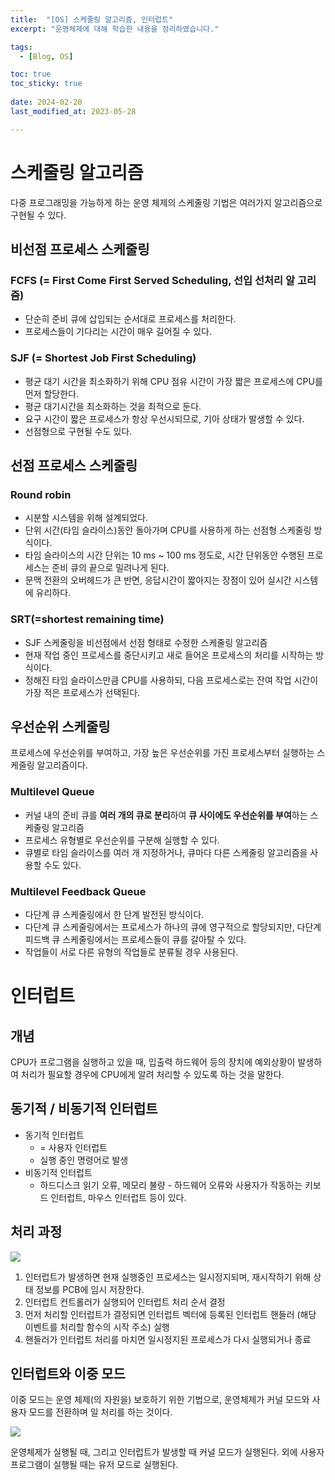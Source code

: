```yaml
---
title:  "[OS] 스케줄링 알고리즘, 인터럽트"
excerpt: "운영체제에 대해 학습한 내용을 정리하였습니다."

tags:
  - [Blog, OS]

toc: true
toc_sticky: true
 
date: 2024-02-20
last_modified_at: 2023-05-28

---
```


# 스케줄링 알고리즘

다중 프로그래밍을 가능하게 하는 운영 체제의 스케줄링 기법은 여러가지 알고리즘으로 구현될 수 있다.

## 비선점 프로세스 스케줄링

### FCFS (= First Come First Served Scheduling, 선입 선처리 알 고리즘)

- 단순히 준비 큐에 삽입되는 순서대로 프로세스를 처리한다.
- 프로세스들이 기다리는 시간이 매우 길어질 수 있다.

### SJF (= Shortest Job First Scheduling)

- 평균 대기 시간을 최소화하기 위해 CPU 점유 시간이 가장 짧은 프로세스에 CPU를 먼저 할당한다.
- 평균 대기시간을 최소화하는 것을 최적으로 둔다.
- 요구 시간이 짧은 프로세스가 항상 우선시되므로, 기아 상태가 발생할 수 있다.
- 선점형으로 구현될 수도 있다.

## 선점 프로세스 스케줄링

### Round robin

- 시분할 시스템을 위해 설계되었다.
- 단위 시간(타임 슬라이스)동안 돌아가며 CPU를 사용하게 하는 선점형 스케줄링 방식이다.
- 타임 슬라이스의 시간 단위는 10 ms ~ 100 ms 정도로, 시간 단위동안 수행된 프로세스는 준비 큐의 끝으로 밀려나게 된다. 
- 문맥 전환의 오버헤드가 큰 반면, 응답시간이 짧아지는 장점이 있어 실시간 시스템에 유리하다.

### SRT(=shortest remaining time)

- SJF 스케줄링을 비선점에서 선점 형태로 수정한 스케줄링 알고리즘
- 현재 작업 중인 프로세스를 중단시키고 새로 들어온 프로세스의 처리를 시작하는 방식이다.
- 정해진 타임 슬라이스만큼 CPU를 사용하되, 다음 프로세스로는 잔여 작업 시간이 가장 적은 프로세스가 선택된다.

## 우선순위 스케줄링

프로세스에 우선순위를 부여하고, 가장 높은 우선순위를 가진 프로세스부터 실행하는 스케줄링 알고리즘이다.

### Multilevel  Queue

- 커널 내의 준비 큐를 **여러 개의 큐로 분리**하여 **큐 사이에도 우선순위를 부여**하는 스케줄링 알고리즘
- 프로세스 유형별로 우선순위를 구분해 실행할 수 있다.
- 큐별로 타임 슬라이스를 여러 개 지정하거나, 큐마다 다른 스케줄링 알고리즘을 사용할 수도 있다.

### Multilevel Feedback Queue

- 다단계 큐 스케줄링에서 한 단계 발전된 방식이다.
- 다단계 큐 스케줄링에서는 프로세스가 하나의 큐에 영구적으로 할당되지만, 다단계 피드백 큐 스케줄링에서는 프로세스들이 큐를 갈아탈 수 있다.
- 작업들이 서로 다른 유형의 작업들로 분류될 경우 사용된다.

# 인터럽트

## 개념

CPU가 프로그램을 실행하고 있을 때, 입출력 하드웨어 등의 장치에 예외상황이 발생하여 처리가 필요할 경우에 CPU에게 알려 처리할 수 있도록 하는 것을 말한다.

## 동기적 / 비동기적 인터럽트

- 동기적 인터럽트 
	- = 사용자 인터럽트
	- 실행 중인 명령어로 발생
- 비동기적 인터럽트
	- 하드디스크 읽기 오류, 메모리 불량 - 하드웨어 오류와 사용자가 작동하는 키보드 인터럽트, 마우스 인터럽트 등이 있다.

## 처리 과정

![](https://yansigit.github.io/posts/%ec%9d%b8%ed%84%b0%eb%9f%bd%ed%8a%b8%ec%99%80-%ed%94%84%eb%a1%9c%ec%84%b8%ec%8a%a4-%ed%86%b5%ec%8b%a0/Untitled.png)

1. 인터럽트가 발생하면 현재 실행중인 프로세스는 일시정지되며, 재시작하기 위해 상태 정보를 PCB에 임시 저장한다.
2. 인터럽트 컨트롤러가 실행되어 인터럽트 처리 순서 결정
3. 먼저 처리할 인터럽트가 결정되면 인터럽트 벡터에 등록된 인터럽트 핸들러 (해당 이벤트를 처리할 함수의 시작 주소) 실행
4. 핸들러가 인터럽트 처리를 마치면 일시정지된 프로세스가 다시 실행되거나 종료

## 인터럽트와 이중 모드

이중 모드는 운영 체제(의 자원을) 보호하기 위한 기법으로, 운영체제가 커널 모드와 사용자 모드를 전환하며 일 처리를 하는 것이다.

![](https://img1.daumcdn.net/thumb/R1280x0/?scode=mtistory2&fname=https%3A%2F%2Ft1.daumcdn.net%2Fcfile%2Ftistory%2F9909C5395BA80FD907)

운영체제가 실행될 때, 그리고 인터럽트가 발생할 때 커널 모드가 실행된다. 외에 사용자 프로그램이 실행될 때는 유저 모드로 실행된다.
